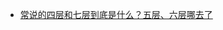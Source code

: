 

+ [ 常说的四层和七层到底是什么？五层、六层哪去了](https://zq99299.github.io/note-book2/http-protocol/02/05.html#tcp-ip-%E7%BD%91%E7%BB%9C%E5%88%86%E5%B1%82%E6%A8%A1%E5%9E%8B)